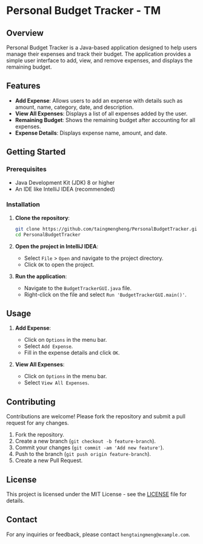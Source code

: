 # Personal Budget Tracker - TM

## Overview

Personal Budget Tracker is a Java-based application designed to help users manage their expenses and track their budget. The application provides a simple user interface to add, view, and remove expenses, and displays the remaining budget.

## Features

- **Add Expense**: Allows users to add an expense with details such as amount, name, category, date, and description.
- **View All Expenses**: Displays a list of all expenses added by the user.
- **Remaining Budget**: Shows the remaining budget after accounting for all expenses.
- **Expense Details**: Displays expense name, amount, and date.

## Getting Started

### Prerequisites

- Java Development Kit (JDK) 8 or higher
- An IDE like IntelliJ IDEA (recommended)

### Installation

1. **Clone the repository**:

    ```sh
    git clone https://github.com/taingmengheng/PersonalBudgetTracker.git
    cd PersonalBudgetTracker
    ```

2. **Open the project in IntelliJ IDEA**:
   - Select `File` > `Open` and navigate to the project directory.
   - Click `OK` to open the project.

3. **Run the application**:
   - Navigate to the `BudgetTrackerGUI.java` file.
   - Right-click on the file and select `Run 'BudgetTrackerGUI.main()'`.

## Usage

1. **Add Expense**:
   - Click on `Options` in the menu bar.
   - Select `Add Expense`.
   - Fill in the expense details and click `OK`.

2. **View All Expenses**:
   - Click on `Options` in the menu bar.
   - Select `View All Expenses`.

## Contributing

Contributions are welcome! Please fork the repository and submit a pull request for any changes.

1. Fork the repository.
2. Create a new branch (`git checkout -b feature-branch`).
3. Commit your changes (`git commit -am 'Add new feature'`).
4. Push to the branch (`git push origin feature-branch`).
5. Create a new Pull Request.

## License

This project is licensed under the MIT License - see the [LICENSE](LICENSE) file for details.

## Contact

For any inquiries or feedback, please contact `hengtaingmeng@example.com`.

